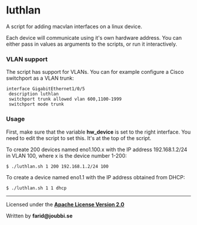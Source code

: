 # luthlan

A script for adding macvlan interfaces on a linux device.

Each device will communicate using it's own hardware address.
You can either pass in values as arguments to the scripts, or run it interactively. 

### VLAN support
The script has support for VLANs.
You can for example configure a Cisco switchport as a VLAN trunk:
```
interface GigabitEthernet1/0/5
 description luthlan
 switchport trunk allowed vlan 600,1100-1999
 switchport mode trunk
``` 


### Usage

First, make sure that the variable **hw_device** is set to the right interface.
You need to edit the script to set this. It's at the top of the script.

To create 200 devices named eno1.100.x with the IP address 192.168.1.2/24 in VLAN 100, where x is the device number 1-200:

`$ ./luthlan.sh 1 200 192.168.1.2/24 100`



To create a device named eno1.1 with the IP address obtained from DHCP:

`$ ./luthlan.sh 1 1 dhcp`


___

Licensed under the [__Apache License Version 2.0__](https://www.apache.org/licenses/LICENSE-2.0)

Written by __farid@joubbi.se__
